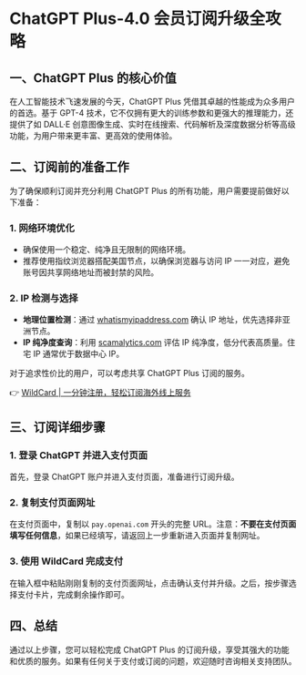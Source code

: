 # ChatGPT Plus-4.0 会员订阅升级全攻略

## 一、ChatGPT Plus 的核心价值

在人工智能技术飞速发展的今天，ChatGPT Plus 凭借其卓越的性能成为众多用户的首选。基于 GPT-4 技术，它不仅拥有更大的训练参数和更强大的推理能力，还提供了如 DALL·E 创意图像生成、实时在线搜索、代码解析及深度数据分析等高级功能，为用户带来更丰富、更高效的使用体验。

## 二、订阅前的准备工作

为了确保顺利订阅并充分利用 ChatGPT Plus 的所有功能，用户需要提前做好以下准备：

### 1. 网络环境优化

- 确保使用一个稳定、纯净且无限制的网络环境。
- 推荐使用指纹浏览器搭配美国节点，以确保浏览器与访问 IP 一一对应，避免账号因共享网络地址而被封禁的风险。

### 2. IP 检测与选择

- **地理位置检测**：通过 [whatismyipaddress.com](https://whatismyipaddress.com) 确认 IP 地址，优先选择非亚洲节点。
- **IP 纯净度查询**：利用 [scamalytics.com](https://scamalytics.com) 评估 IP 纯净度，低分代表高质量。住宅 IP 通常优于数据中心 IP。

对于追求性价比的用户，可以考虑共享 ChatGPT Plus 订阅的服务。

👉 [WildCard | 一分钟注册，轻松订阅海外线上服务](https://bbtdd.com/WildCard)

## 三、订阅详细步骤

### 1. 登录 ChatGPT 并进入支付页面

首先，登录 ChatGPT 账户并进入支付页面，准备进行订阅升级。

### 2. 复制支付页面网址

在支付页面中，复制以 `pay.openai.com` 开头的完整 URL。注意：**不要在支付页面填写任何信息**，如果已经填写，请返回上一步重新进入页面并复制网址。

### 3. 使用 WildCard 完成支付

在输入框中粘贴刚刚复制的支付页面网址，点击确认支付并升级。之后，按步骤选择支付卡片，完成剩余操作即可。

## 四、总结

通过以上步骤，您可以轻松完成 ChatGPT Plus 的订阅升级，享受其强大的功能和优质的服务。如果有任何关于支付或订阅的问题，欢迎随时咨询相关支持团队。